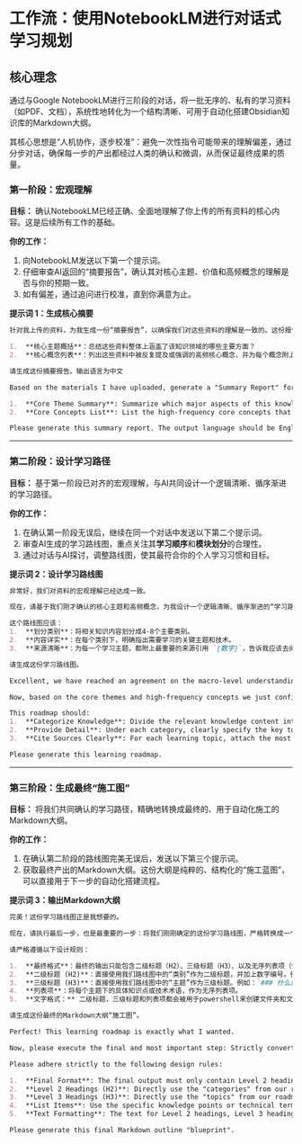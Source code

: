   

# 工作流：使用NotebookLM进行对话式学习规划

## 核心理念

通过与Google NotebookLM进行三阶段的对话，将一批无序的、私有的学习资料（如PDF、文档），系统性地转化为一个结构清晰、可用于自动化搭建Obsidian知识库的Markdown大纲。

其核心思想是“人机协作，逐步校准”：避免一次性指令可能带来的理解偏差，通过分步对话，确保每一步的产出都经过人类的确认和微调，从而保证最终成果的质量。



### 第一阶段：宏观理解

**目标：** 确认NotebookLM已经正确、全面地理解了你上传的所有资料的核心内容。这是后续所有工作的基础。

**你的工作：**

1. 向NotebookLM发送以下第一个提示词。
2. 仔细审查AI返回的“摘要报告”，确认其对核心主题、价值和高频概念的理解是否与你的预期一致。
3. 如有偏差，通过追问进行校准，直到你满意为止。

**提示词 1：生成核心摘要**

```markdown
针对我上传的资料，为我生成一份“摘要报告”，以确保我们对这些资料的理解是一致的。这份报告应包含：

1.  **核心主题概括**：总结这些资料整体上涵盖了该知识领域的哪些主要方面？
2.  **核心概念列表**：列出这些资料中被反复提及或强调的高频核心概念，并为每个概念附上它主要出现的来源引用 `[数字]`。

请生成这份摘要报告。输出语言为中文
```  

```markdown
Based on the materials I have uploaded, generate a "Summary Report" for me to ensure our understanding of these materials is aligned. This report should include:

1.  **Core Theme Summary**: Summarize which major aspects of this knowledge domain are covered by these materials as a whole.
2.  **Core Concepts List**: List the high-frequency core concepts that are repeatedly mentioned or emphasized in these materials. For each concept, attach a source citation `[number]` indicating where it primarily appears.

Please generate this summary report. The output language should be English.
```
---

### 第二阶段：设计学习路径

**目标：** 基于第一阶段已对齐的宏观理解，与AI共同设计一个逻辑清晰、循序渐进的学习路径。

**你的工作：**

1. 在确认第一阶段无误后，继续在同一个对话中发送以下第二个提示词。
2. 审查AI生成的学习路线图，重点关注其**学习顺序**和**模块划分**的合理性。
3. 通过对话与AI探讨，调整路线图，使其最符合你的个人学习习惯和目标。

**提示词 2：设计学习路线图**

```markdown
非常好，我们对资料的宏观理解已经达成一致。

现在，请基于我们刚才确认的核心主题和高频概念，为我设计一个逻辑清晰、循序渐进的“学习路线图”。

这个路线图应该：
1.  **划分类别**：将相关知识内容划分成4-8个主要类别。
2.  **内容详实**：在每个类别下，明确指出需要学习的关键主题和技术。
3.  **来源清晰**：为每一个学习主题，都附上最重要的来源引用 `[数字]`，告诉我应该去阅读哪几份核心文档。

请生成这份学习路线图。
```

```markdown
Excellent, we have reached an agreement on the macro-level understanding of the materials.

Now, based on the core themes and high-frequency concepts we just confirmed, please design a logically structured and progressive "Learning Roadmap" for me.

This roadmap should:
1.  **Categorize Knowledge**: Divide the relevant knowledge content into 4-8 main categories.
2.  **Provide Detail**: Under each category, clearly specify the key topics and techniques that need to be learned.
3.  **Cite Sources Clearly**: For each learning topic, attach the most important source citations `[number]` to tell me which core documents I should read.

Please generate this learning roadmap.
```

---

### 第三阶段：生成最终“施工图”

**目标：** 将我们共同确认的学习路径，精确地转换成最终的、用于自动化施工的Markdown大纲。

**你的工作：**

1. 在确认第二阶段的路线图完美无误后，发送以下第三个提示词。
2. 获取最终产出的Markdown大纲。这份大纲是纯粹的、结构化的“施工蓝图”，可以直接用于下一步的自动化搭建流程。

**提示词 3：输出Markdown大纲**

```markdown
完美！这份学习路线图正是我想要的。

现在，请执行最后一步，也是最重要的一步：将我们刚刚确定的这份学习路线图，严格转换成一个用于自动化搭建Obsidian知识库的、纯粹的Markdown大纲。

请严格遵循以下设计规则：

1.  **最终格式**：最终的输出只能包含二级标题（H2）、三级标题（H3）、以及无序列表项（使用 `-`）。绝对不能包含任何描述性段落或解释性文字。
2.  **二级标题 (H2)**：直接使用我们路线图中的“类别”作为二级标题，并加上数字编号。例如：`## 01-核心基础`。
3.  **三级标题 (H3)**：直接使用我们路线图中的“主题”作为三级标题。例如：`### 什么是提示词工程`。
4.  **列表项**：将每个主题下的具体知识点或技术术语，作为无序列表项。
5.  **文字格式：** 二级标题，三级标题和列表项都会被用于powershell来创建文件夹和文件，所以标题和列表项的文字要考虑到不能含有特殊字符，以导致powershell代码失效或导致无效的文件夹和文件名。也就是说，要针对这些名称进行文字上的优化。

请生成这份最终的Markdown大纲“施工图”。
```

```markdown
Perfect! This learning roadmap is exactly what I wanted.

Now, please execute the final and most important step: Strictly convert the learning roadmap we just finalized into a pure Markdown outline for automatically building an Obsidian knowledge base.

Please adhere strictly to the following design rules:

1.  **Final Format**: The final output must only contain Level 2 headings (H2), Level 3 headings (H3), and unordered list items (using `-`). It must absolutely not include any descriptive paragraphs or explanatory text.
2.  **Level 2 Headings (H2)**: Directly use the "categories" from our roadmap as Level 2 headings, and add a numerical prefix. For example: `## 01-Core Fundamentals`.
3.  **Level 3 Headings (H3)**: Directly use the "topics" from our roadmap as Level 3 headings. For example: `### What is Prompt Engineering`.
4.  **List Items**: Use the specific knowledge points or technical terms under each topic as unordered list items.
5.  **Text Formatting**: The text for Level 2 headings, Level 3 headings, and list items will be used by PowerShell to create folders and files. Therefore, the text must not contain special characters that could cause the PowerShell code to fail or result in invalid folder and file names. In other words, you need to sanitize these names.

Please generate this final Markdown outline "blueprint".
```